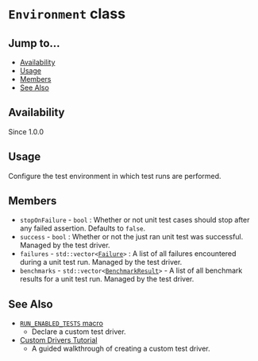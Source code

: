# `Environment` class

## Jump to...
- [Availability](#Availability)
- [Usage](#Usage)
- [Members](#Members)
- [See Also](#See-Also)

## Availability
Since 1.0.0

## Usage

Configure the test environment in which test runs are performed.

## Members

- `stopOnFailure` - `bool` : Whether or not unit test cases should stop after
  any failed assertion.
  Defaults to `false`.
- `success` - `bool` : Whether or not the just ran unit test was successful.
  Managed by the test driver.
- `failures` - `std::vector<`[`Failure`](Failure.md)`>` : A list of all failures
  encountered during a unit test run.
  Managed by the test driver.
- `benchmarks` - `std::vector<`[`BenchmarkResult`](BenchmarkResult.md)`>` -
  A list of all benchmark results for a unit test run.
  Managed by the test driver.

## See Also

- [`RUN_ENABLED_TESTS` macro](../Macros/RUN_ENABLED_TESTS.md)
  - Declare a custom test driver.
- [Custom Drivers Tutorial](../../Tutorials/Custom-Drivers.md)
  - A guided walkthrough of creating a custom test driver.
